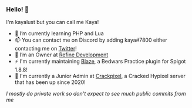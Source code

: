 ### Hello! 👋

I'm kayalust but you can call me Kaya!

- 🌱 I’m currently learning PHP and Lua
- 📫 You can contact me on Discord by adding kaya#7800 either contacting me on [Twitter](https://twitter.com/kayalust)!
- 🔭 I’m an Owner at [Refine Development](https://github.com/RefineDevelopment)
- ⚡ I'm currently maintaining [Blaze](https://polymart.org/resource/blaze-bedwars-practice.1392), a Bedwars Practice plugin for Spigot 1.8.8!
- 👀 I'm currently a Junior Admin at [Crackpixel](https://crackpixel.net), a Cracked Hypixel server that has been up since 2020!

*I mostly do private work so don't expect to see much public commits from me*
